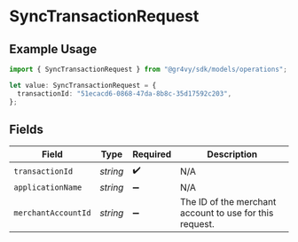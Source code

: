 # SyncTransactionRequest

## Example Usage

```typescript
import { SyncTransactionRequest } from "@gr4vy/sdk/models/operations";

let value: SyncTransactionRequest = {
  transactionId: "51ecacd6-0868-47da-8b8c-35d17592c203",
};
```

## Fields

| Field                                                   | Type                                                    | Required                                                | Description                                             |
| ------------------------------------------------------- | ------------------------------------------------------- | ------------------------------------------------------- | ------------------------------------------------------- |
| `transactionId`                                         | *string*                                                | :heavy_check_mark:                                      | N/A                                                     |
| `applicationName`                                       | *string*                                                | :heavy_minus_sign:                                      | N/A                                                     |
| `merchantAccountId`                                     | *string*                                                | :heavy_minus_sign:                                      | The ID of the merchant account to use for this request. |